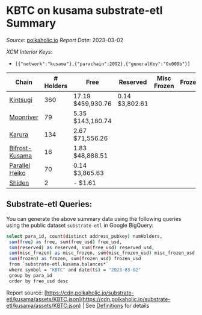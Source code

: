 # KBTC on kusama substrate-etl Summary

_Source_: [polkaholic.io](https://polkaholic.io) *Report Date*: 2023-03-02


*XCM Interior Keys*:
* `[{"network":"kusama"},{"parachain":2092},{"generalKey":"0x000b"}]`


| Chain | # Holders | Free | Reserved | Misc Frozen | Frozen | Price | AssetID |
| ----- | --------- | ---- | -------- | ----------- | ------ | ----- | ------- |
| [Kintsugi](/kusama/2092-kintsugi) | 360 | 17.19 $459,930.76 | 0.14 $3,802.61 |    |   | $26,763.27 | `{"Token":"KBTC"}` |
| [Moonriver](/kusama/2023-moonriver) | 79 | 5.35 $143,180.74 |   |    |   | $26,763.27 | `{"Token":"328179947973504579459046439826496046832"}` |
| [Karura](/kusama/2000-karura) | 134 | 2.67 $71,556.26 |   |    |   | $26,763.27 | `{"Token":"KBTC"}` |
| [Bifrost-Kusama](/kusama/2001-bifrost-ksm) | 16 | 1.83 $48,888.51 |   |    |   | $26,763.27 | `{"Token2":"2"}` |
| [Parallel Heiko](/kusama/2085-parallel-heiko) | 70 | 0.14 $3,865.63 |   |    |   | $26,763.27 | `{"Token":"121"}` |
| [Shiden](/kusama/2007-shiden) | 2 | - $1.61 |   |    |   | $26,763.27 | `{"Token":"18446744073709551621"}` |

## Substrate-etl Queries:
You can generate the above summary data using the following queries using the public dataset `substrate-etl` in Google BigQuery:
```bash
select para_id, count(distinct address_pubkey) numHolders, 
 sum(free) as free, sum(free_usd) free_usd,
 sum(reserved) as reserved, sum(free_usd) reserved_usd,
 sum(misc_frozen) as misc_frozen, sum(misc_frozen_usd) misc_frozen_usd,
 sum(frozen) as frozen, sum(frozen_usd) frozen_usd
 from `substrate-etl.kusama.balances*` 
 where symbol = "KBTC" and date(ts) = "2023-03-02"
 group by para_id
 order by free_usd desc
```


Report source: [https://cdn.polkaholic.io/substrate-etl/kusama/assets/KBTC.json](https://cdn.polkaholic.io/substrate-etl/kusama/assets/KBTC.json) | See [Definitions](/DEFINITIONS.md) for details
